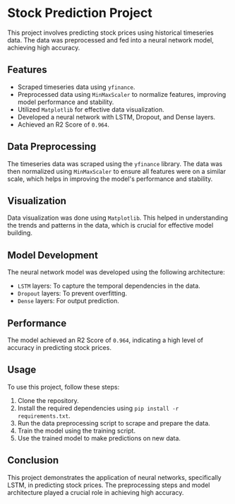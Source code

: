 # Stock Prediction Project

This project involves predicting stock prices using historical timeseries data. The data was preprocessed and fed into a neural network model, achieving high accuracy.

## Features
- Scraped timeseries data using `yfinance`.
- Preprocessed data using `MinMaxScaler` to normalize features, improving model performance and stability.
- Utilized `Matplotlib` for effective data visualization.
- Developed a neural network with LSTM, Dropout, and Dense layers.
- Achieved an R2 Score of `0.964`.

## Data Preprocessing
The timeseries data was scraped using the `yfinance` library. The data was then normalized using `MinMaxScaler` to ensure all features were on a similar scale, which helps in improving the model's performance and stability.

## Visualization
Data visualization was done using `Matplotlib`. This helped in understanding the trends and patterns in the data, which is crucial for effective model building.

## Model Development
The neural network model was developed using the following architecture:
- `LSTM` layers: To capture the temporal dependencies in the data.
- `Dropout` layers: To prevent overfitting.
- `Dense` layers: For output prediction.

## Performance
The model achieved an R2 Score of `0.964`, indicating a high level of accuracy in predicting stock prices.

## Usage
To use this project, follow these steps:
1. Clone the repository.
2. Install the required dependencies using `pip install -r requirements.txt`.
3. Run the data preprocessing script to scrape and prepare the data.
4. Train the model using the training script.
5. Use the trained model to make predictions on new data.

## Conclusion
This project demonstrates the application of neural networks, specifically LSTM, in predicting stock prices. The preprocessing steps and model architecture played a crucial role in achieving high accuracy.
